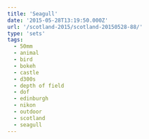 ```yaml
---
title: 'Seagull'
date: '2015-05-28T13:19:50.000Z'
url: '/scotland-2015/scotland-20150528-88/'
type: 'sets'
tags:
  - 50mm
  - animal
  - bird
  - bokeh
  - castle
  - d300s
  - depth of field
  - dof
  - edinburgh
  - nikon
  - outdoor
  - scotland
  - seagull
---
```

